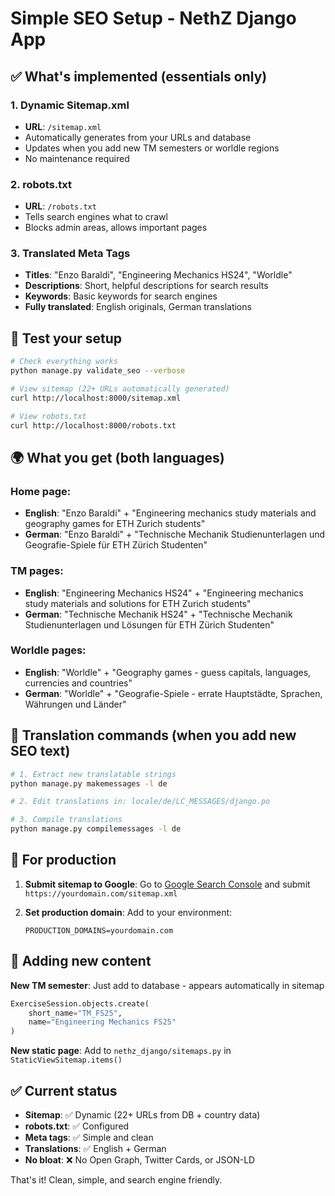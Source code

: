 # Simple SEO Setup - NethZ Django App

## ✅ What's implemented (essentials only)

### 1. Dynamic Sitemap.xml

- **URL**: `/sitemap.xml`
- Automatically generates from your URLs and database
- Updates when you add new TM semesters or worldle regions
- No maintenance required

### 2. robots.txt

- **URL**: `/robots.txt`
- Tells search engines what to crawl
- Blocks admin areas, allows important pages

### 3. Translated Meta Tags

- **Titles**: "Enzo Baraldi", "Engineering Mechanics HS24", "Worldle"
- **Descriptions**: Short, helpful descriptions for search results
- **Keywords**: Basic keywords for search engines
- **Fully translated**: English originals, German translations

## 🧪 Test your setup

```bash
# Check everything works
python manage.py validate_seo --verbose

# View sitemap (22+ URLs automatically generated)
curl http://localhost:8000/sitemap.xml

# View robots.txt
curl http://localhost:8000/robots.txt
```

## 🌍 What you get (both languages)

### Home page:

- **English**: "Enzo Baraldi" + "Engineering mechanics study materials and geography games for ETH Zurich students"
- **German**: "Enzo Baraldi" + "Technische Mechanik Studienunterlagen und Geografie-Spiele für ETH Zürich Studenten"

### TM pages:

- **English**: "Engineering Mechanics HS24" + "Engineering mechanics study materials and solutions for ETH Zurich students"
- **German**: "Technische Mechanik HS24" + "Technische Mechanik Studienunterlagen und Lösungen für ETH Zürich Studenten"

### Worldle pages:

- **English**: "Worldle" + "Geography games - guess capitals, languages, currencies and countries"
- **German**: "Worldle" + "Geografie-Spiele - errate Hauptstädte, Sprachen, Währungen und Länder"

## 🔄 Translation commands (when you add new SEO text)

```bash
# 1. Extract new translatable strings
python manage.py makemessages -l de

# 2. Edit translations in: locale/de/LC_MESSAGES/django.po

# 3. Compile translations
python manage.py compilemessages -l de
```

## 🚀 For production

1. **Submit sitemap to Google**: Go to [Google Search Console](https://search.google.com/search-console) and submit `https://yourdomain.com/sitemap.xml`

2. **Set production domain**: Add to your environment:
   ```
   PRODUCTION_DOMAINS=yourdomain.com
   ```

## 📝 Adding new content

**New TM semester**: Just add to database - appears automatically in sitemap

```python
ExerciseSession.objects.create(
    short_name="TM_FS25",
    name="Engineering Mechanics FS25"
)
```

**New static page**: Add to `nethz_django/sitemaps.py` in `StaticViewSitemap.items()`

## ✅ Current status

- **Sitemap**: ✅ Dynamic (22+ URLs from DB + country data)
- **robots.txt**: ✅ Configured
- **Meta tags**: ✅ Simple and clean
- **Translations**: ✅ English + German
- **No bloat**: ❌ No Open Graph, Twitter Cards, or JSON-LD

That's it! Clean, simple, and search engine friendly.
